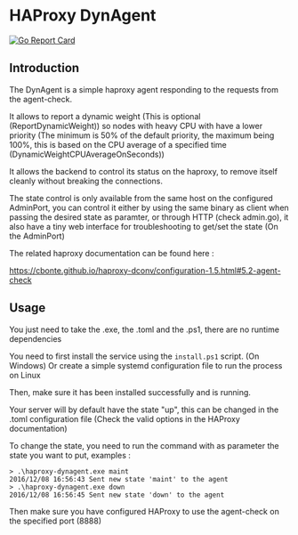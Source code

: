 # HAProxy DynAgent

[![Go Report Card](https://goreportcard.com/badge/github.com/kedare/haproxy-dynagent)](https://goreportcard.com/report/github.com/kedare/haproxy-dynagent)

## Introduction

The DynAgent is a simple haproxy agent responding to the requests from the agent-check.

It allows to report a dynamic weight (This is optional (ReportDynamicWeight)) so nodes with heavy CPU with have a lower priority (The minimum is 50% of the default priority, the maximum being 100%, this is based on the CPU average of a specified time (DynamicWeightCPUAverageOnSeconds))

It allows the backend to control its status on the haproxy, to remove itself cleanly without breaking the connections.

The state control is only available from the same host on the configured AdminPort, you can control it either by using the same binary as client when passing the desired state as paramter, or through HTTP (check admin.go), it also have a tiny web interface for troubleshooting to get/set the state (On the AdminPort)

The related haproxy documentation can be found here :

https://cbonte.github.io/haproxy-dconv/configuration-1.5.html#5.2-agent-check

## Usage

You just need to take the .exe, the .toml and the .ps1, there are no runtime dependencies

You need to first install the service using the ```install.ps1``` script. (On Windows)
Or create a simple systemd configuration file to run the process on Linux

Then, make sure it has been installed successfully and is running.

Your server will by default have the state "up", this can be changed in the .toml configuration file (Check the valid options in the HAProxy documentation)

To change the state, you need to run the command with as parameter the state you want to put, examples :

```
> .\haproxy-dynagent.exe maint
2016/12/08 16:56:43 Sent new state 'maint' to the agent
> .\haproxy-dynagent.exe down
2016/12/08 16:56:45 Sent new state 'down' to the agent
```

Then make sure you have configured HAProxy to use the agent-check on the specified port (8888)
